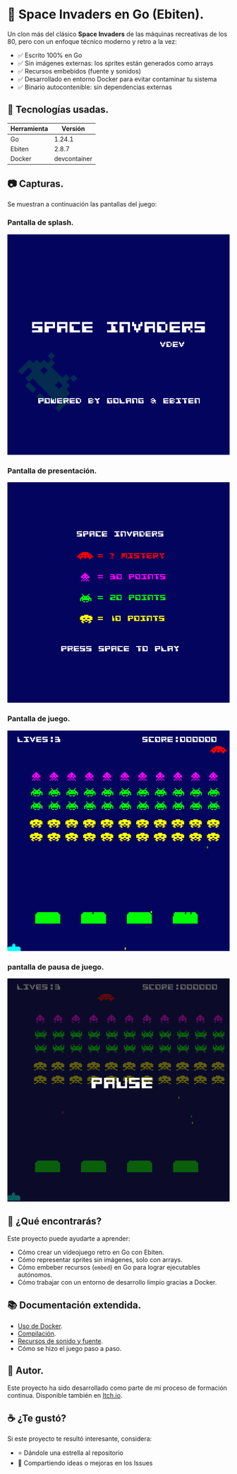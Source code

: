 # 👾 Space Invaders en Go (Ebiten).
Un clon más del clásico **Space Invaders** de las máquinas recreativas de los 80, pero con un enfoque técnico moderno y retro a la vez:

- ✅ Escrito 100% en Go
- ✅ Sin imágenes externas: los sprites están generados como arrays
- ✅ Recursos embebidos (fuente y sonidos)
- ✅ Desarrollado en entorno Docker para evitar contaminar tu sistema
- ✅ Binario autocontenible: sin dependencias externas


## 🧱 Tecnologías usadas.
| Herramienta | Versión |
|------------|---------|
| Go         | 1.24.1  |
| Ebiten     | 2.8.7   |
| Docker     | devcontainer  |


## 📷 Capturas.
Se muestran a continuación las pantallas del juego:
### Pantalla de splash.
![Pantalla de splash](docs/images/loader.png)
### Pantalla de presentación.
![Pantalla de presentación](docs/images/presentation.png)
### Pantalla de juego.
![Pantalla de juego](docs/images/play.png)
### pantalla de pausa de juego.
![Pantalla de juego en pausa](docs/images/pause.png)


## 🚀 ¿Qué encontrarás?
Este proyecto puede ayudarte a aprender:
- Cómo crear un videojuego retro en Go con Ebiten.
- Cómo representar sprites sin imágenes, solo con arrays.
- Cómo embeber recursos (`embed`) en Go para lograr ejecutables autónomos.
- Cómo trabajar con un entorno de desarrollo limpio gracias a Docker.


## 📚 Documentación extendida.
* [Uso de Docker](docs/dockerenvironment.md).
* [Compilación](docs/compilation.md).
* [Recursos de sonido y fuente](docs/resources.md).
* Cómo se hizo el juego paso a paso.


## 🙋 Autor.
Este proyecto ha sido desarrollado como parte de mi proceso de formación continua. Disponible también en [Itch.io](https://programatta.itch.io/space-invaders).


## ☕ ¿Te gustó?

Si este proyecto te resultó interesante, considera:
* ⭐ Dándole una estrella al repositorio
* 💬 Compartiendo ideas o mejoras en los Issues
